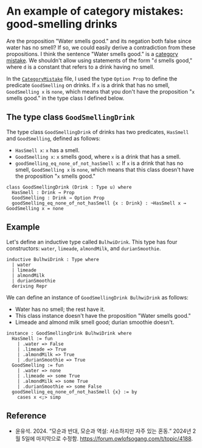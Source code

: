 # An example of category mistakes: good-smelling drinks

Are the proposition "Water smells good." and its negation both false
since water has no smell? If so, we could easily derive a contradiction
from these propositions. I think the sentence "Water smells good." is a
[category mistake][stanford]. We shouldn't allow using statements of the
form "`d` smells good," where `d` is a constant that refers to a drink
having no smell.

In the [`CategoryMistake`][catmis] file, I used the type `Option Prop`
to define the predicate `GoodSmelling` on drinks. If `x` is a drink that
has no smell, `GoodSmelling x` is `none`, which means that you don't
have the proposition "`x` smells good." in the type class I defined
below.

## The type class `GoodSmellingDrink`

The type class `GoodSmellingDrink` of drinks has two predicates,
`HasSmell` and `GoodSmelling`, defined as follows:

* `HasSmell x`: `x` has a smell.
* `GoodSmelling x`: `x` smells good, where `x` is a drink that has a
  smell.
* `goodSmelling_eq_none_of_not_hasSmell x`: If `x` is a drink that has
  no smell, `GoodSmelling x` is `none`, which means that this class
  doesn't have the proposition "`x` smells good."

```lean
class GoodSmellingDrink (Drink : Type u) where
  HasSmell : Drink → Prop
  GoodSmelling : Drink → Option Prop
  goodSmelling_eq_none_of_not_hasSmell {x : Drink} : ¬HasSmell x → GoodSmelling x = none
```

## Example

Let's define an inductive type called `BulhwiDrink`. This type has four
constructors: `water`, `limeade`, `almondMilk`, and `durianSmoothie`.

```lean
inductive BulhwiDrink : Type where
  | water
  | limeade
  | almondMilk
  | durianSmoothie
  deriving Repr
```

We can define an instance of `GoodSmellingDrink BulhwiDrink` as follows:

* Water has no smell; the rest have it.
* This class instance doesn't have the proposition "Water smells good."
* Limeade and almond milk smell good; durian smoothie doesn't.

```lean
instance : GoodSmellingDrink BulhwiDrink where
  HasSmell := fun
    | .water => False
    | .limeade => True
    | .almondMilk => True
    | .durianSmoothie => True
  GoodSmelling := fun
    | .water => none
    | .limeade => some True
    | .almondMilk => some True
    | .durianSmoothie => some False
  goodSmelling_eq_none_of_not_hasSmell {x} := by
    cases x <;> simp
```

## Reference

* 윤유석. 2024. “모순과 반대, 모순과 역설: 사소하지만 자주 있는 혼동.”
  2024년 2월 5일에 마지막으로 수정함.
  <https://forum.owlofsogang.com/t/topic/4188>.

[stanford]: https://plato.stanford.edu/entries/category-mistakes/
[catmis]: ../../Notes/CategoryMistake.lean
